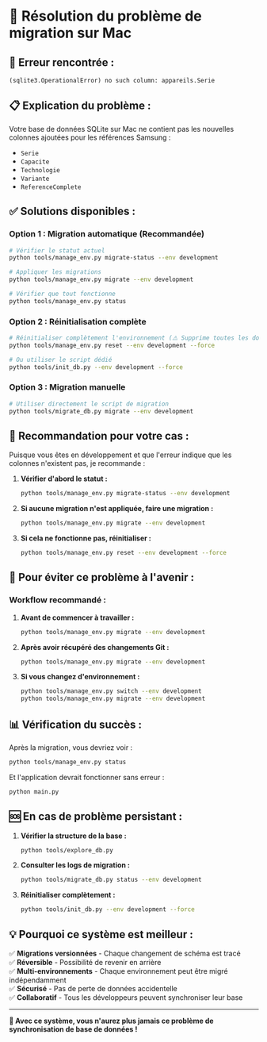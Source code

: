 # 🔧 Résolution du problème de migration sur Mac

## 🚨 **Erreur rencontrée :**
```
(sqlite3.OperationalError) no such column: appareils.Serie
```

## 📋 **Explication du problème :**

Votre base de données SQLite sur Mac ne contient pas les nouvelles colonnes ajoutées pour les références Samsung :
- `Serie`
- `Capacite` 
- `Technologie`
- `Variante`
- `ReferenceComplete`

## ✅ **Solutions disponibles :**

### **Option 1 : Migration automatique (Recommandée)**
```bash
# Vérifier le statut actuel
python tools/manage_env.py migrate-status --env development

# Appliquer les migrations
python tools/manage_env.py migrate --env development

# Vérifier que tout fonctionne
python tools/manage_env.py status
```

### **Option 2 : Réinitialisation complète**
```bash
# Réinitialiser complètement l'environnement (⚠️ Supprime toutes les données)
python tools/manage_env.py reset --env development --force

# Ou utiliser le script dédié
python tools/init_db.py --env development --force
```

### **Option 3 : Migration manuelle**
```bash
# Utiliser directement le script de migration
python tools/migrate_db.py migrate --env development
```

## 🎯 **Recommandation pour votre cas :**

Puisque vous êtes en développement et que l'erreur indique que les colonnes n'existent pas, je recommande :

1. **Vérifier d'abord le statut :**
   ```bash
   python tools/manage_env.py migrate-status --env development
   ```

2. **Si aucune migration n'est appliquée, faire une migration :**
   ```bash
   python tools/manage_env.py migrate --env development
   ```

3. **Si cela ne fonctionne pas, réinitialiser :**
   ```bash
   python tools/manage_env.py reset --env development --force
   ```

## 🔄 **Pour éviter ce problème à l'avenir :**

### **Workflow recommandé :**
1. **Avant de commencer à travailler :**
   ```bash
   python tools/manage_env.py migrate --env development
   ```

2. **Après avoir récupéré des changements Git :**
   ```bash
   python tools/manage_env.py migrate --env development
   ```

3. **Si vous changez d'environnement :**
   ```bash
   python tools/manage_env.py switch --env development
   python tools/manage_env.py migrate --env development
   ```

## 📊 **Vérification du succès :**

Après la migration, vous devriez voir :
```bash
python tools/manage_env.py status
```

Et l'application devrait fonctionner sans erreur :
```bash
python main.py
```

## 🆘 **En cas de problème persistant :**

1. **Vérifier la structure de la base :**
   ```bash
   python tools/explore_db.py
   ```

2. **Consulter les logs de migration :**
   ```bash
   python tools/migrate_db.py status --env development
   ```

3. **Réinitialiser complètement :**
   ```bash
   python tools/init_db.py --env development --force
   ```

## 💡 **Pourquoi ce système est meilleur :**

✅ **Migrations versionnées** - Chaque changement de schéma est tracé  
✅ **Réversible** - Possibilité de revenir en arrière  
✅ **Multi-environnements** - Chaque environnement peut être migré indépendamment  
✅ **Sécurisé** - Pas de perte de données accidentelle  
✅ **Collaboratif** - Tous les développeurs peuvent synchroniser leur base  

---

**🎉 Avec ce système, vous n'aurez plus jamais ce problème de synchronisation de base de données !** 